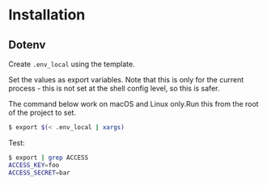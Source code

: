 # Installation


## Dotenv

Create `.env_local` using the template.

Set the values as export variables. Note that this is only for the current process - this is not set at the shell config level, so this is safer.

The command below work on macOS and Linux only.Run this from the root of the project to set.

```sh
$ export $(< .env_local | xargs)
```

Test:

```sh
$ export | grep ACCESS
ACCESS_KEY=foo
ACCESS_SECRET=bar
```
